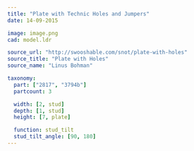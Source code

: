 ```yaml
---
title: "Plate with Technic Holes and Jumpers"
date: 14-09-2015

image: image.png
cad: model.ldr

source_url: "http://swooshable.com/snot/plate-with-holes"
source_title: "Plate with Holes"
source_name: "Linus Bohman"

taxonomy:
  part: ["2817", "3794b"]
  partcount: 3

  width: [2, stud]
  depth: [1, stud]
  height: [7, plate]

  function: stud_tilt
  stud_tilt_angle: [90, 180]
---
```


